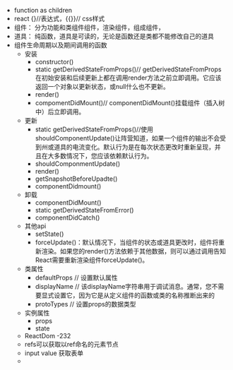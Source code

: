 + function as children
+ react {}//表达式，{{}}// css样式
+ 组件： 分为功能和类组件组件，渲染组件，组成组件，
+ 道具： 纯函数，道具是可读的，无论是函数还是类都不能修改自己的道具 
+ 组件生命周期以及期间调用的函数
  + 安装
    + constructor()
    + static getDerivedStateFromProps()// getDerivedStateFromProps在初始安装和后续更新上都在调用render方法之前立即调用。它应该返回一个对象以更新状态，或null什么也不更新。
    + render()
    + compomentDidMount()// componentDidMount()挂载组件（插入树中）后立即调用。
  + 更新
    + static getDerivedStateFromProps()//使用shouldComponentUpdate()让阵营知道，如果一个组件的输出不会受到州或道具的电流变化。默认行为是在每次状态更改时重新呈现，并且在大多数情况下，您应该依赖默认行为。
    + shouldComponmentUpdate()
    + render()
    + getSnapshotBeforeUpadte()
    + componentDidmount()
  + 卸载
    + componentDidMount()
    + static getDerivedStateFromError()     
    + componentDidCatch()
  + 其他api
    + setState()
    + forceUpdate()：默认情况下，当组件的状态或道具更改时，组件将重新渲染。如果您的render()方法依赖于其他数据，则可以通过调用告知React需要重新渲染组件forceUpdate()。
  + 类属性  
    + defaultProps // 设置默认属性
    + displayName  // 该displayName字符串用于调试消息。通常，您不需要显式设置它，因为它是从定义组件的函数或类的名称推断出来的
    + protoTypes // 设置props的数据类型
  + 实例属性
    + props    
    + state
  +  ReactDom -232
    +  refs可以获取以ref命名的元素节点
    +  input value 获取表单
  +   